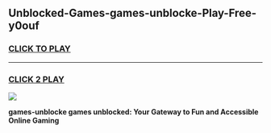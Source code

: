 
## Unblocked-Games-games-unblocke-Play-Free-y0ouf
<h3>
<a href="https://premium76.site?title=games-unblocke&ref=10A">CLICK TO PLAY</a></h3>
<hr>

<h3>
<a href="https://premium76.site?title=games-unblocke&ref=10A">CLICK 2 PLAY</a>
  
</h3>

<a href="https://premium76.site?title=games-unblocke&ref=10A"><img src="https://clearcache.store/games.png"></a>


**games-unblocke games unblocked: Your Gateway to Fun and Accessible Online Gaming**
